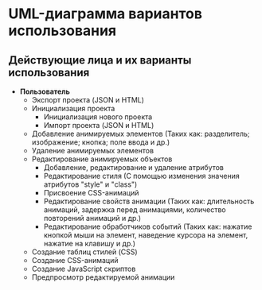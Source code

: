 # UML-диаграмма вариантов использования

## Действующие лица и их варианты использования

- **Пользователь**
  - Экспорт проекта (JSON и HTML)
  - Инициализация проекта
    - Инициализация нового проекта
    - Импорт проекта (JSON и HTML)
  - Добавление анимируемых элементов (Таких как: разделитель; изображение; кнопка; поле ввода и др.)
  - Удаление анимируемых элементов
  - Редактирование анимируемых объектов
    - Добавление, редактирование и удаление атрибутов
    - Редактирование стиля (С помощью изменения значения атрибутов "style" и "class")
    - Присвоение CSS-анимаций
    - Редактирование свойств анимации (Таких как: длительность анимаций, задержка перед анимациями, количество повторений анимаций и др.)
    - Редактирование обработчиков событий (Таких как: нажатие кнопкой мыши на элемент, наведение курсора на элемент, нажатие на клавишу и др.)
  - Создание таблиц стилей (CSS)
  - Создание CSS-анимаций
  - Создание JavaScript скриптов
  - Предпросмотр редактируемой анимации